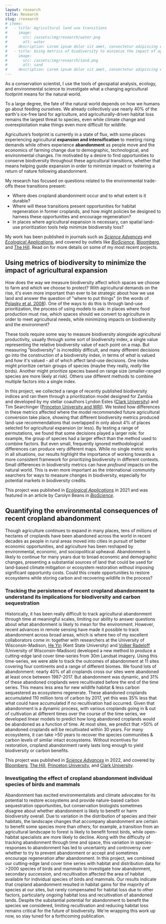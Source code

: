 ```yaml
---
layout: research
title: Research
slug: /research
# items:
#   - title: Agricultural land use transitions
#     image:
#       src: /assets/img/research/water.png
#       alt: water
#     description: Lorem ipsum dolor sit amet, consectetur adipiscing elit, sed do eiusmod tempor incididunt ut labore et dolore magna aliqua. Ut enim ad minim veniam, quis nostrud exercitation ullamco laboris nisi ut aliquip ex ea commodo consequat.
#   - title: Using metrics of biodiversity to minimize the impact of agricultural expansion.
#     image:
#       src: /assets/img/research/sand.png
#       alt: sand
#     description: Lorem ipsum dolor sit amet, consectetur adipiscing elit, sed do eiusmod tempor incididunt ut labore et dolore magna aliqua. Ut enim ad minim veniam, quis nostrud exercitation ullamco laboris nisi ut aliquip ex ea commodo consequat. Duis aute irure dolor in reprehenderit in voluptate velit esse cillum dolore eu fugiat nulla pariatur.
---
```


As a conservation scientist, I use the tools of geospatial analysis, ecology, and environmental science to investigate what a changing agricultural footprint means for the natural world.
<!--I've been fascinated with biodiversity - the diversity of life at all scales, whether genetic, between species, or among ecosystems - from a young age, and am driven to protect the natural world for both intrinsic ("wow, cool!") and utilitarian reasons (ecosystem services like carbon storage, crop pollination, and flood protection).-->
To a large degree, the fate of the natural world depends on how we humans go about feeding ourselves.
We already collectively use nearly 40% of the earth's ice-free land for agriculture, and agriculturally-driven habitat loss remains the largest threat to species, even while climate change and overexploitation make things even more difficult for wildlife.

Agriculture’s footprint is currently in a state of flux, with some places experiencing agricultural **expansion and intensification** to meeting rising demands while others experience **abandonment** as people move and the economics of farming change due to demographic, technological, and environmental changes.
I’m motivated by a desire to find opportunities to conserve biodiversity throughout these agricultural transitions, whether that means helping guide expansion in order to minimize impact or fostering a return of nature following abandonment.

My research has focused on questions related to the environmental trade-offs these transitions present:  
- Where does cropland abandonment occur and to what extent is it durable?
- Where will these transitions present opportunities for habitat regeneration in former croplands, and how might policies be designed to harness these opportunities and encourage regeneration?
- In places where agricultural expansion is necessary, can spatial land-use prioritization tools help minimize biodiversity loss?

My work has been published in journals such as [*Science Advances*](https://doi.org/10.1126/sciadv.abm8999) and [*Ecological Applications*](https://doi.org/10.1002/eap.2396), and covered by outlets like [*BioScience*](https://doi.org/10.1093/biosci/biac030), [Bloomberg](https://www.bloomberg.com/news/articles/2022-05-25/abandoned-farms-can-grow-trees-fight-climate-change), and [The Hill](https://thehill.com/policy/equilibrium-sustainability/3500618-restoring-abandoned-farms-could-help-mitigate-climate-change-study/).
Read on for more details on some of my most recent projects.

## Using metrics of biodiversity to minimize the impact of agricultural expansion

How does the way we measure biodiversity affect which spaces we choose to farm and which we choose to protect?
With agricultural demands on the rise, it's even more important than ever to be strategic about how we use land and answer the question of "where to put things" (in the words of [Polasky et al. 2008](https://www.sciencedirect.com/science/article/abs/pii/S0006320708001213#:~:text=https%3A//doi.org/10.1016/j.biocon.2008.03.022)).
One of the ways to do this is through land-use prioritization, the process of using models to ask: in places where food production must rise, which spaces should we convert to agriculture in order to meet agricultural needs, while minimizing impacts on biodiversity and the environment?

These tools require some way to measure biodiversity alongside agricultural productivity, usually through some sort of biodiversity index, a single value representing the relative biodiversity value of each point on a map.
But measuring "biodiversity" is incredibly difficult, and many different decisions go into the construction of a biodiversity index, in terms of *what* is valued and *how* it's valued - all of which affect land-use decisions.
One index might prioritize certain groups of species (maybe they really, *really* like birds).
Another might prioritize species based on range size (smaller-ranged species are more likely at risk). 
Others use different methods to combine multiple factors into a single index.

In this project, we collected a range of recently published biodiversity indices and ran them through a prioritization model designed for Zambia and developed by my stellar coauthors Lyndon Estes ([Clark University](https://www2.clarku.edu/faculty/facultybio.cfm?id=1110)) and Tim Searchinger ([Princeton University and WRI](https://scholar.princeton.edu/tsearchi/home)).
We tested how differences in these metrics affected where the model recommended future agricultural conversion take place, showing that different biodiversity metrics produced land-use recommendations that overlapped in only about 4% of places selected for agricultural expansion (or less).
By testing a range of permutations, we found that some decisions played a larger role: for example, the group of species had a larger effect than the method used to combine factors. 
But even small, frequently ignored methodological differences can produce very different maps.
While no single metric works in all situations, our results highlight the importance of working towards a more consistent framework for prioritizing biodiversity in different contexts. 
Small differences in biodiversity metrics can have *profound* impacts on the natural world.
This is even more important as the international community searchers for ways to measure changes in biodiversity, especially for potential markets in biodiversity credits.

This project was published in [*Ecological Applications*](https://doi.org/10.1002/eap.2396) in 2021 and was featured in an article by Carolyn Beans in [*BioScience*](https://doi.org/10.1093/biosci/biac030).

## Quantifying the environmental consequences of recent cropland abandonment

Though agriculture continues to expand in many places, tens of millions of hectares of croplands have been abandoned across the world in recent decades as people in rural areas moved into cities in pursuit of better economic opportunities, and agriculture has been reshaped by environmental, economic, and sociopolitical upheaval.
Abandonment is likely to continue for many years due to broad economic and demographic changes, presenting a substantial sources of land that could be used for land-based climate mitigation or ecosystem restoration without imposing significant opportunity costs.
Could this create opportunities to restore ecosystems while storing carbon and recovering wildlife in the process?

### Tracking the persistence of recent cropland abandonment to understand its implications for biodiversity and carbon sequestration

Historically, it has been really difficult to track agricultural abandonment through time at meaningful scales, limiting our ability to answer questions about what abandonment is likely to mean for the environment.
However, recent advances in remote sensing have made it possible to track abandonment across broad areas, which is where two of my excellent collaborators come in: together with researchers at the University of Wisconsin-Madison, [He Yin](https://www.senslandlab.com/) (Kent State University) and [Volker Radeloff](http://silvis.forest.wisc.edu/) (University of Wisconsin-Madison) developed a new method to produce a cutting-edge land cover time-series from 30m Landsat imagery.
Using this time-series, we were able to track the outcomes of abandonment at 11 sites covering four continents and a range of different biomes.
We found lots of abandonment: nearly 40% of all croplands cross our sites were abandoned at least once between 1987-2017. 
But abandonment was dynamic, and 31% of these abandoned croplands were recultivated before the end of the time series.
This means less area for new wildlife habitat & less carbon sequestered as ecosystems regenerate.
These abandoned croplands accumulated 110 million tons of carbon by 2017, yet this was 35% less that what could have accumulated if no recultivation had occurred.
Given that abandonment is a dynamic process, with various croplands going in & out of cultivation at different times over the course of the time series, we developed linear models to predict how long abandoned croplands would be abandoned as a function of time.
At most sites, we predict that >50% of abandoned croplands will be recultivated within 30 years. 
For many ecosystems, it can take >50 years to recover the species communities & carbon levels of similar intact ecosystems.
Without incentives for restoration, cropland abandonment rarely lasts long enough to yield biodiversity or carbon benefits.

This project was published in [*Science Advances*](https://doi.org/10.1126/sciadv.abm8999) in 2022, and covered by [Bloomberg](https://www.bloomberg.com/news/articles/2022-05-25/abandoned-farms-can-grow-trees-fight-climate-change), [The Hill](https://thehill.com/policy/equilibrium-sustainability/3500618-restoring-abandoned-farms-could-help-mitigate-climate-change-study/), [Princeton University](https://www.princeton.edu/news/2022/06/09/how-restoring-abandoned-farms-natural-habitats-can-mitigate-climate-change), and [Clark University](https://clarknow.clarku.edu/2022/08/30/farm-or-conserve-professors-model-helps-decision-makers/).

### Investigating the effect of cropland abandonment individual species of birds and mammals

Abandonment has excited environmentalists and climate advocates for its potential to restore ecosystems and provide nature-based carbon sequestration opportunities, but conservation biologists sometimes disagree about whether abandonment is likely to benefit or harm biodiversity overall. 
Due to variation in the distribution of species and their habitats, the landscape changes that accompany abandonment are certain to benefit some species more than others; for example, a transition from an agricultural landscape to forest is likely to benefit forest birds, while open-habitat specialists are more likely to decline. 
Along with the difficulty of tracking abandonment through time and space, this variation in species-responses to abandonment has led to uncertainty and controversy over whether to try to prevent abandonment or accept and sometimes encourage regeneration after abandonment.
In this project, we combined our cutting-edge land cover time series with habitat and distribution data for >2000 species of birds and mammals to investigate how abandonment, secondary succession, and recultivation affected the area of habitat available for individual species of birds and mammals. 
Our results indicate that cropland abandonment resulted in habitat gains for the majority of species at our sites, but rarely compensated for habitat loss due to other factors, particularly ongoing habitat loss and recultivation of abandoned lands.
Despite the substantial potential for abandonment to benefit the species we considered, limiting recultivation and reducing habitat loss remains critical for the future of biodiversity. 
We're wrapping this work up now, so stay tuned for a forthcoming publication.
